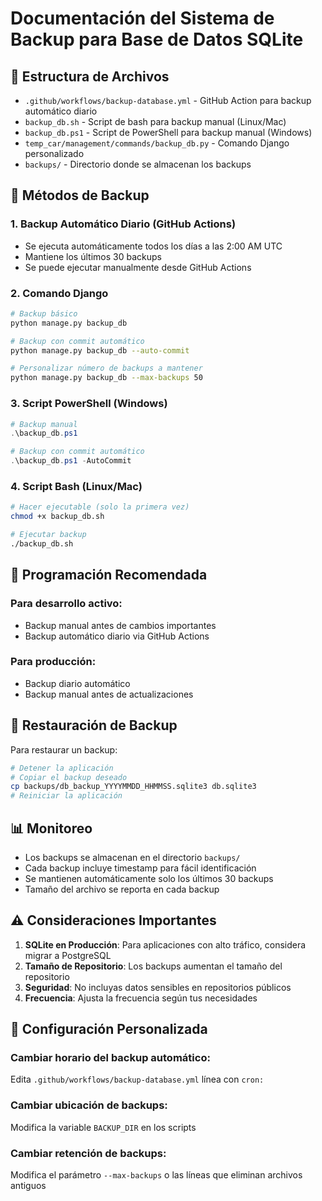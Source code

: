# Documentación del Sistema de Backup para Base de Datos SQLite

## 📁 Estructura de Archivos

- `.github/workflows/backup-database.yml` - GitHub Action para backup automático diario
- `backup_db.sh` - Script de bash para backup manual (Linux/Mac)  
- `backup_db.ps1` - Script de PowerShell para backup manual (Windows)
- `temp_car/management/commands/backup_db.py` - Comando Django personalizado
- `backups/` - Directorio donde se almacenan los backups

## 🚀 Métodos de Backup

### 1. Backup Automático Diario (GitHub Actions)
- Se ejecuta automáticamente todos los días a las 2:00 AM UTC
- Mantiene los últimos 30 backups
- Se puede ejecutar manualmente desde GitHub Actions

### 2. Comando Django
```bash
# Backup básico
python manage.py backup_db

# Backup con commit automático
python manage.py backup_db --auto-commit

# Personalizar número de backups a mantener
python manage.py backup_db --max-backups 50
```

### 3. Script PowerShell (Windows)
```powershell
# Backup manual
.\backup_db.ps1

# Backup con commit automático
.\backup_db.ps1 -AutoCommit
```

### 4. Script Bash (Linux/Mac)
```bash
# Hacer ejecutable (solo la primera vez)
chmod +x backup_db.sh

# Ejecutar backup
./backup_db.sh
```

## 📅 Programación Recomendada

### Para desarrollo activo:
- Backup manual antes de cambios importantes
- Backup automático diario via GitHub Actions

### Para producción:
- Backup diario automático
- Backup manual antes de actualizaciones

## 🔄 Restauración de Backup

Para restaurar un backup:
```bash
# Detener la aplicación
# Copiar el backup deseado
cp backups/db_backup_YYYYMMDD_HHMMSS.sqlite3 db.sqlite3
# Reiniciar la aplicación
```

## 📊 Monitoreo

- Los backups se almacenan en el directorio `backups/`
- Cada backup incluye timestamp para fácil identificación
- Se mantienen automáticamente solo los últimos 30 backups
- Tamaño del archivo se reporta en cada backup

## ⚠️ Consideraciones Importantes

1. **SQLite en Producción**: Para aplicaciones con alto tráfico, considera migrar a PostgreSQL
2. **Tamaño de Repositorio**: Los backups aumentan el tamaño del repositorio
3. **Seguridad**: No incluyas datos sensibles en repositorios públicos
4. **Frecuencia**: Ajusta la frecuencia según tus necesidades

## 🔧 Configuración Personalizada

### Cambiar horario del backup automático:
Edita `.github/workflows/backup-database.yml` línea con `cron:`

### Cambiar ubicación de backups:
Modifica la variable `BACKUP_DIR` en los scripts

### Cambiar retención de backups:
Modifica el parámetro `--max-backups` o las líneas que eliminan archivos antiguos